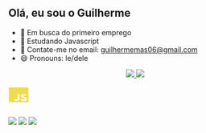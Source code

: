 ## Olá, eu sou o Guilherme

- 🔭 Em busca do primeiro emprego
- 🌱 Estudando Javascript
- 💬 Contate-me no email: guilhermemas06@gmail.com
- 😄 Pronouns: le/dele

<div align="center">
  <a href="https://github.com/GuillhermeMachado">
  <img width="48%" src="https://github-readme-stats.vercel.app/api?username=GuilhermeMachado-a&show_icons=true&theme=dark&include_all_commits=true&count_private=true"/>
  <img width="50%" src="https://github-readme-stats.vercel.app/api/top-langs/?username=GuilhermeMachado-a&layout=compact&langs_count=7&theme=dark"/>
</div>
  
  <div style="display: inline_block"><br>
  <img align="center" alt="Rafa-Js" height="30" width="40" src="https://raw.githubusercontent.com/devicons/devicon/master/icons/javascript/javascript-plain.svg">

</div>
  
  ##
  
<div>

  <a href="https://instagram.com/guilhermaxhado" target="_blank"><img src="https://img.shields.io/badge/-Instagram-%23E4405F?style=for-the-badge&logo=instagram&logoColor=white" target="_blank"></a>
  <a href = "mailto:guilhermemas06@gmail.com"><img src="https://img.shields.io/badge/-Gmail-%23333?style=for-the-badge&logo=gmail&logoColor=white" target="_blank"></a>
  <a href="https://www.linkedin.com/in/guilherme-alves-16b6523b" target="_blank"><img src="https://img.shields.io/badge/-LinkedIn-%230077B5?style=for-the-badge&logo=linkedin&logoColor=white" target="_blank"></a> 
<div>
